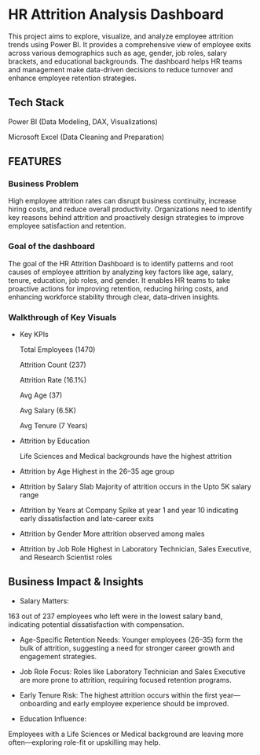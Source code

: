 
# HR Attrition Analysis Dashboard


This project aims to explore, visualize, and analyze employee attrition trends using Power BI. It provides a comprehensive view of employee exits across various demographics such as age, gender, job roles, salary brackets, and educational backgrounds. The dashboard helps HR teams and management make data-driven decisions to reduce turnover and enhance employee retention strategies.

## Tech Stack
Power BI (Data Modeling, DAX, Visualizations)

Microsoft Excel (Data Cleaning and Preparation)

## FEATURES
### Business Problem
High employee attrition rates can disrupt business continuity, increase hiring costs, and reduce overall productivity. Organizations need to identify key reasons behind attrition and proactively design strategies to improve employee satisfaction and retention.

### Goal of the dashboard
The goal of the HR Attrition Dashboard is to identify patterns and root causes of employee attrition by analyzing key factors like age, salary, tenure, education, job roles, and gender. It enables HR teams to take proactive actions for improving retention, reducing hiring costs, and enhancing workforce stability through clear, data-driven insights.

 ### Walkthrough of Key Visuals
* Key KPIs

    Total Employees (1470)
    
    Attrition Count (237)
    
    Attrition Rate (16.1%) 
    
    Avg Age (37) 
    
    Avg Salary (6.5K) 

    Avg Tenure (7 Years)


* Attrition by Education	

    Life Sciences and Medical backgrounds have the highest attrition
*  Attrition by Age	Highest in the 26–35 age group
*  Attrition by Salary Slab	Majority of attrition occurs in the Upto 5K salary range
* Attrition by Years at Company	Spike at year 1 and year 10 indicating early dissatisfaction and late-career exits
* Attrition by Gender 
 More attrition observed among males
* Attrition by Job Role	
 Highest in Laboratory Technician, Sales Executive, and Research Scientist roles

## Business Impact & Insights
* Salary Matters: 
 
 163 out of 237 employees who left were in the lowest salary band, indicating potential dissatisfaction with compensation.

* Age-Specific Retention Needs: 
 Younger employees (26–35) form the bulk of attrition, suggesting a need for stronger career growth and engagement strategies.

* Job Role Focus: 
 Roles like Laboratory Technician and Sales Executive are more prone to attrition, requiring focused retention programs.

* Early Tenure Risk: 
 The highest attrition occurs within the first year—onboarding and early employee experience should be improved.

* Education Influence:

Employees with a Life Sciences or Medical background are leaving more often—exploring role-fit or upskilling may help.
